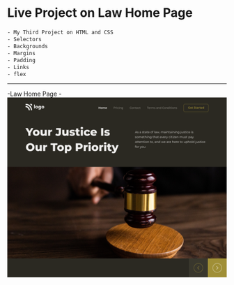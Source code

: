 # Live Project on Law Home Page
    - My Third Project on HTML and CSS
    - Selectors
    - Backgrounds
    - Margins
    - Padding
    - Links
    - flex

***
-Law Home Page
    -![Project 03](./3.png)

